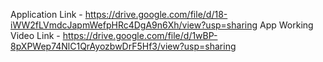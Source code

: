 Application Link - https://drive.google.com/file/d/18-iWW2fLVmdcJapmWefpHRc4DgA9n6Xh/view?usp=sharing
App Working Video Link - https://drive.google.com/file/d/1wBP-8pXPWep74NlC1QrAyozbwDrF5Hf3/view?usp=sharing
